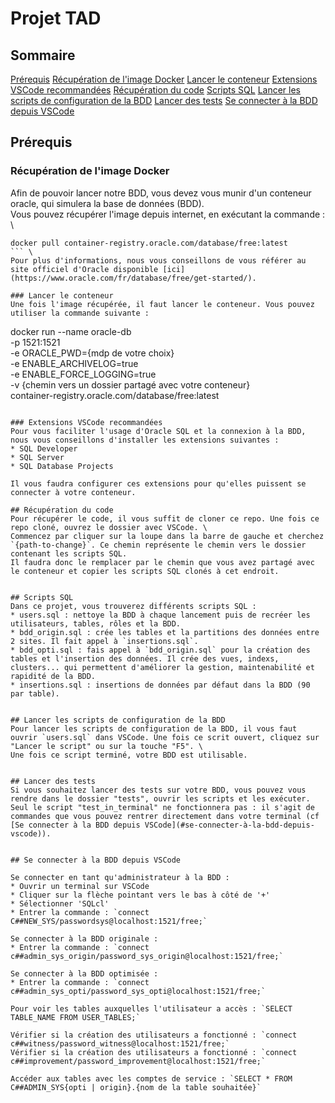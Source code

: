 # Projet TAD

## Sommaire
[Prérequis](#prérequis)
[Récupération de l'image Docker]()
[Lancer le conteneur]()
[Extensions VSCode recommandées]()
[Récupération du code]()
[Scripts SQL]()
[Lancer les scripts de configuration de la BDD]()
[Lancer des tests]()
[Se connecter à la BDD depuis VSCode]()


## Prérequis

### Récupération de l'image Docker
Afin de pouvoir lancer notre BDD, vous devez vous munir d'un conteneur oracle, qui simulera la base de données (BDD). \
Vous pouvez récupérer l'image depuis internet, en exécutant la commande : \
```
docker pull container-registry.oracle.com/database/free:latest
``` \
Pour plus d'informations, nous vous conseillons de vous référer au site officiel d'Oracle disponible [ici](https://www.oracle.com/fr/database/free/get-started/).

### Lancer le conteneur
Une fois l'image récupérée, il faut lancer le conteneur. Vous pouvez utiliser la commande suivante :
```
docker run --name oracle-db \
            -p 1521:1521 \
            -e ORACLE_PWD={mdp de votre choix} \
            -e ENABLE_ARCHIVELOG=true \
            -e ENABLE_FORCE_LOGGING=true \
            -v {chemin vers un dossier partagé avec votre conteneur} \
            container-registry.oracle.com/database/free:latest
```

### Extensions VSCode recommandées
Pour vous faciliter l'usage d'Oracle SQL et la connexion à la BDD, nous vous conseillons d'installer les extensions suivantes :
* SQL Developer
* SQL Server
* SQL Database Projects

Il vous faudra configurer ces extensions pour qu'elles puissent se connecter à votre conteneur.

## Récupération du code
Pour récupérer le code, il vous suffit de cloner ce repo. Une fois ce repo cloné, ouvrez le dossier avec VSCode. \
Commencez par cliquer sur la loupe dans la barre de gauche et cherchez `{path-to-change}`. Ce chemin représente le chemin vers le dossier contenant les scripts SQL.
Il faudra donc le remplacer par le chemin que vous avez partagé avec le conteneur et copier les scripts SQL clonés à cet endroit.


## Scripts SQL
Dans ce projet, vous trouverez différents scripts SQL :
* users.sql : nettoye la BDD à chaque lancement puis de recréer les utilisateurs, tables, rôles et la BDD.
* bdd_origin.sql : crée les tables et la partitions des données entre 2 sites. Il fait appel à `insertions.sql`.
* bdd_opti.sql : fais appel à `bdd_origin.sql` pour la création des tables et l'insertion des données. Il crée des vues, indexs, clusters... qui permettent d'améliorer la gestion, maintenabilité et rapidité de la BDD.
* insertions.sql : insertions de données par défaut dans la BDD (90 par table).


## Lancer les scripts de configuration de la BDD
Pour lancer les scripts de configuration de la BDD, il vous faut ouvrir `users.sql` dans VSCode. Une fois ce scrit ouvert, cliquez sur "Lancer le script" ou sur la touche "F5". \
Une fois ce script terminé, votre BDD est utilisable.


## Lancer des tests
Si vous souhaitez lancer des tests sur votre BDD, vous pouvez vous rendre dans le dossier "tests", ouvrir les scripts et les exécuter. Seul le script "test_in_terminal" ne fonctionnera pas : il s'agit de commandes que vous pouvez rentrer directement dans votre terminal (cf [Se connecter à la BDD depuis VSCode](#se-connecter-à-la-bdd-depuis-vscode)).


## Se connecter à la BDD depuis VSCode

Se connecter en tant qu'administrateur à la BDD :
* Ouvrir un terminal sur VSCode
* Cliquer sur la flèche pointant vers le bas à côté de '+'
* Sélectionner 'SQLcl'
* Entrer la commande : `connect C##NEW_SYS/passwordsys@localhost:1521/free;`

Se connecter à la BDD originale :
* Entrer la commande : `connect c##admin_sys_origin/password_sys_origin@localhost:1521/free;`

Se connecter à la BDD optimisée :
* Entrer la commande : `connect c##admin_sys_opti/password_sys_opti@localhost:1521/free;`

Pour voir les tables auxquelles l'utilisateur a accès : `SELECT TABLE_NAME FROM USER_TABLES;`

Vérifier si la création des utilisateurs a fonctionné : `connect c##witness/password_witness@localhost:1521/free;`
Vérifier si la création des utilisateurs a fonctionné : `connect c##improvement/password_improvement@localhost:1521/free;`

Accéder aux tables avec les comptes de service : `SELECT * FROM C##ADMIN_SYS{opti | origin}.{nom de la table souhaitée}`